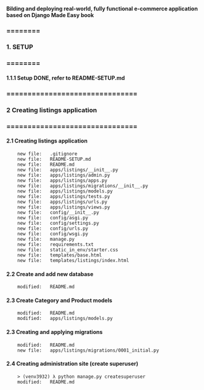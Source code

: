 #### Bilding and deploying real-world, fully functional e-commerce application based on Django Made Easy book


### ========
### 1. SETUP
### ========


#### 1.1.1 Setup DONE, refer to README-SETUP.md


### ===============================
### 2 Creating listings application
### ===============================


#### 2.1 Creating listings application

        new file:   .gitignore
        new file:   README-SETUP.md
        new file:   README.md
        new file:   apps/listings/__init__.py
        new file:   apps/listings/admin.py
        new file:   apps/listings/apps.py
        new file:   apps/listings/migrations/__init__.py
        new file:   apps/listings/models.py
        new file:   apps/listings/tests.py
        new file:   apps/listings/urls.py
        new file:   apps/listings/views.py
        new file:   config/__init__.py
        new file:   config/asgi.py
        new file:   config/settings.py
        new file:   config/urls.py
        new file:   config/wsgi.py
        new file:   manage.py
        new file:   requirements.txt
        new file:   static_in_env/starter.css
        new file:   templates/base.html
        new file:   templates/listings/index.html


#### 2.2 Create and add new database

        modified:   README.md


#### 2.3 Create Category and Product models

        modified:   README.md
        modified:   apps/listings/models.py


#### 2.3 Creating and applying migrations

        modified:   README.md
        new file:   apps/listings/migrations/0001_initial.py


#### 2.4 Creating administration site (create superuser)

        > (venv3932) λ python manage.py createsuperuser
        modified:   README.md